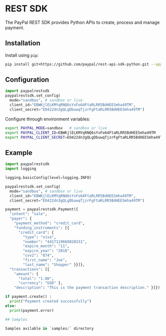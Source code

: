 # REST SDK

The PayPal REST SDK provides Python APIs to create, process and manage payment.

## Installation

Install using `pip`:

```sh
pip install git+https://github.com/paypal/rest-api-sdk-python.git --upgrade
```

## Configuration

```python
import paypalrestsdk
paypalrestsdk.set_config(
  mode="sandbox", # sandbox or live
  client_id="EBWKjlELKMYqRNQ6sYvFo64FtaRLRR5BdHEESmha49TM",
  client_secret="EO422dn3gQLgDbuwqTjzrFgFtaRLRR5BdHEESmha49TM")
```

Configure through environment variables:

```sh
export PAYPAL_MODE=sandbox   # sandbox or live
export PAYPAL_CLIENT_ID=EBWKjlELKMYqRNQ6sYvFo64FtaRLRR5BdHEESmha49TM
export PAYPAL_CLIENT_SECRET=EO422dn3gQLgDbuwqTjzrFgFtaRLRR5BdHEESmha49TM
```

## Example

```python
import paypalrestsdk
import logging

logging.basicConfig(level=logging.INFO)

paypalrestsdk.set_config(
  mode="sandbox", # sandbox or live
  client_id="EBWKjlELKMYqRNQ6sYvFo64FtaRLRR5BdHEESmha49TM",
  client_secret="EO422dn3gQLgDbuwqTjzrFgFtaRLRR5BdHEESmha49TM")

payment = paypalrestsdk.Payment({
  "intent": "sale",
  "payer": {
    "payment_method": "credit_card",
    "funding_instruments": [{
      "credit_card": {
        "type": "visa",
        "number": "4417119669820331",
        "expire_month": "11",
        "expire_year": "2018",
        "cvv2": "874",
        "first_name": "Joe",
        "last_name": "Shopper" }}]},
  "transactions": [{
    "amount": {
      "total": "1.00",
      "currency": "USD" },
    "description": "This is the payment transaction description." }]})

if payment.create() :
  print("Payment created successfully")
else:
  print(payment.error)

## Samples

Samples avilable in `samples/` directory

